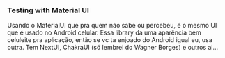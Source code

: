 ### Testing with Material UI

Usando o MaterialUI que pra quem não sabe ou percebeu, é o mesmo UI que é usado no Android celular.
Essa library da uma aparência bem celuleite pra aplicação, então se vc ta enjoado do Android igual eu, usa outra.
Tem NextUI, ChakraUI (só lembrei do Wagner Borges) e outros ai...